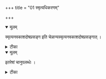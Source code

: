 +++
title = "01 स्मृत्यधिकरणम्"

+++


<details open><summary>मूलम्</summary>

स्मृत्यनवकाशदोषप्रसङ्ग इति चेन्नान्यस्मृत्यनवकाशदोषप्रसङ्गात् ।
</details>



<details><summary>टीका</summary>

प्रधानस्याकारणत्वे त्यक्ता स्यात् कपिलस्मृतिः । इति न ब्रह्मणोऽतत्त्वे मन्वादिस्मृतयो वृथा ॥ [139]
</details>



<details open><summary>मूलम्</summary>

इतरेषां चानुपलब्धेः ।
</details>



<details><summary>टीका</summary>

इतरेषां मुनीनां तु प्रधानस्य जगत् प्रति । कारणत्वानुपलब्धेः ब्रह्मैवात्र तु कारणम् ॥ [140]
</details>

